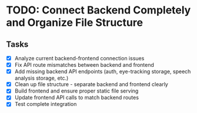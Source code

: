 # TODO: Connect Backend Completely and Organize File Structure

## Tasks
- [x] Analyze current backend-frontend connection issues
- [x] Fix API route mismatches between backend and frontend
- [x] Add missing backend API endpoints (auth, eye-tracking storage, speech analysis storage, etc.)
- [x] Clean up file structure - separate backend and frontend clearly
- [x] Build frontend and ensure proper static file serving
- [x] Update frontend API calls to match backend routes
- [x] Test complete integration
